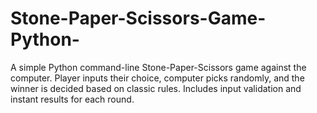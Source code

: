 # Stone-Paper-Scissors-Game-Python-
A simple Python command-line Stone-Paper-Scissors game against the computer. Player inputs their choice, computer picks randomly, and the winner is decided based on classic rules. Includes input validation and instant results for each round.
